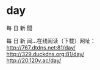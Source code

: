 # day
每 日 新 聞
<p>每 日 新 闻...在线阅读（下载）网址：<br />
  <a href="http://767.dtdns.net:81/day/" target="_blank">http://767.dtdns.net:81/day/</a><br />
  <a href="http://329.duckdns.org:81/day/" target="_blank">http://329.duckdns.org:81/day/</a><br />
<a href="http://20.120v.ac/day/" target="_blank">http://20.120v.ac/day/</a> 
</p>

